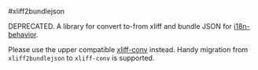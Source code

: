 #xliff2bundlejson

DEPRECATED. A library for convert to-from xliff and bundle JSON for [i18n-behavior](https://github.com/t2ym/i18n-behavior).

Please use the upper compatible [xliff-conv](https://github.com/t2ym/xliff-conv) instead.
Handy migration from `xliff2bundlejson` to `xliff-conv` is supported.
